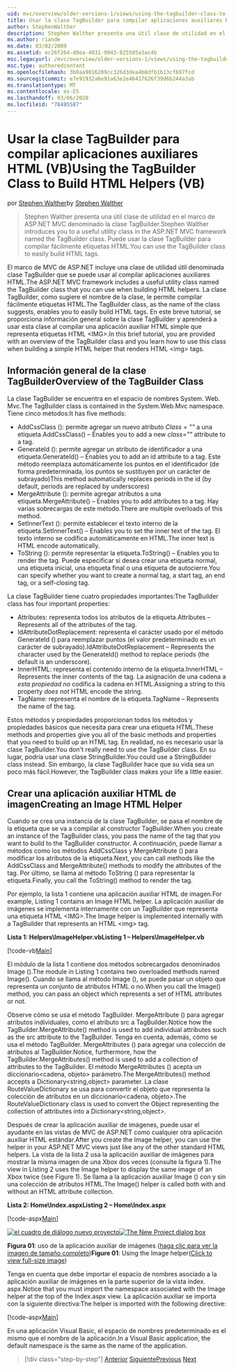 ```yaml
---
uid: mvc/overview/older-versions-1/views/using-the-tagbuilder-class-to-build-html-helpers-vb
title: Usar la clase TagBuilder para compilar aplicaciones auxiliares HTML (VB) | Microsoft Docs
author: StephenWalther
description: Stephen Walther presenta una útil clase de utilidad en el marco de ASP.NET MVC denominado la clase TagBuilder. Puede usar la clase TagBuilder con facilidad...
ms.author: riande
ms.date: 03/02/2009
ms.assetid: ec26f264-d0ea-4031-9943-825505a3ac4b
msc.legacyurl: /mvc/overview/older-versions-1/views/using-the-tagbuilder-class-to-build-html-helpers-vb
msc.type: authoredcontent
ms.openlocfilehash: 3b0aa9816209cc326d3dea4b8dfb1b13cf697fcd
ms.sourcegitcommit: e7e91932a6e91a63e2e46417626f39d6b244a3ab
ms.translationtype: MT
ms.contentlocale: es-ES
ms.lasthandoff: 03/06/2020
ms.locfileid: "78485587"
---
```

# <a name="using-the-tagbuilder-class-to-build-html-helpers-vb"></a><span data-ttu-id="0ae2f-104">Usar la clase TagBuilder para compilar aplicaciones auxiliares HTML (VB)</span><span class="sxs-lookup"><span data-stu-id="0ae2f-104">Using the TagBuilder Class to Build HTML Helpers (VB)</span></span>

<span data-ttu-id="0ae2f-105">por [Stephen Walther](https://github.com/StephenWalther)</span><span class="sxs-lookup"><span data-stu-id="0ae2f-105">by [Stephen Walther](https://github.com/StephenWalther)</span></span>

> <span data-ttu-id="0ae2f-106">Stephen Walther presenta una útil clase de utilidad en el marco de ASP.NET MVC denominado la clase TagBuilder.</span><span class="sxs-lookup"><span data-stu-id="0ae2f-106">Stephen Walther introduces you to a useful utility class in the ASP.NET MVC framework named the TagBuilder class.</span></span> <span data-ttu-id="0ae2f-107">Puede usar la clase TagBuilder para compilar fácilmente etiquetas HTML.</span><span class="sxs-lookup"><span data-stu-id="0ae2f-107">You can use the TagBuilder class to easily build HTML tags.</span></span>

<span data-ttu-id="0ae2f-108">El marco de MVC de ASP.NET incluye una clase de utilidad útil denominada clase TagBuilder que se puede usar al compilar aplicaciones auxiliares HTML.</span><span class="sxs-lookup"><span data-stu-id="0ae2f-108">The ASP.NET MVC framework includes a useful utility class named the TagBuilder class that you can use when building HTML helpers.</span></span> <span data-ttu-id="0ae2f-109">La clase TagBuilder, como sugiere el nombre de la clase, le permite compilar fácilmente etiquetas HTML.</span><span class="sxs-lookup"><span data-stu-id="0ae2f-109">The TagBuilder class, as the name of the class suggests, enables you to easily build HTML tags.</span></span> <span data-ttu-id="0ae2f-110">En este breve tutorial, se proporciona información general sobre la clase TagBuilder y aprenderá a usar esta clase al compilar una aplicación auxiliar HTML simple que representa etiquetas HTML &lt;IMG&gt;.</span><span class="sxs-lookup"><span data-stu-id="0ae2f-110">In this brief tutorial, you are provided with an overview of the TagBuilder class and you learn how to use this class when building a simple HTML helper that renders HTML &lt;img&gt; tags.</span></span>

## <a name="overview-of-the-tagbuilder-class"></a><span data-ttu-id="0ae2f-111">Información general de la clase TagBuilder</span><span class="sxs-lookup"><span data-stu-id="0ae2f-111">Overview of the TagBuilder Class</span></span>

<span data-ttu-id="0ae2f-112">La clase TagBuilder se encuentra en el espacio de nombres System. Web. Mvc.</span><span class="sxs-lookup"><span data-stu-id="0ae2f-112">The TagBuilder class is contained in the System.Web.Mvc namespace.</span></span> <span data-ttu-id="0ae2f-113">Tiene cinco métodos:</span><span class="sxs-lookup"><span data-stu-id="0ae2f-113">It has five methods:</span></span>

- <span data-ttu-id="0ae2f-114">AddCssClass (): permite agregar un nuevo atributo *Class = ""* a una etiqueta.</span><span class="sxs-lookup"><span data-stu-id="0ae2f-114">AddCssClass() – Enables you to add a new *class=""* attribute to a tag.</span></span>
- <span data-ttu-id="0ae2f-115">GenerateId (): permite agregar un atributo de identificador a una etiqueta.</span><span class="sxs-lookup"><span data-stu-id="0ae2f-115">GenerateId() – Enables you to add an id attribute to a tag.</span></span> <span data-ttu-id="0ae2f-116">Este método reemplaza automáticamente los puntos en el identificador (de forma predeterminada, los puntos se sustituyen por un carácter de subrayado)</span><span class="sxs-lookup"><span data-stu-id="0ae2f-116">This method automatically replaces periods in the id (by default, periods are replaced by underscores)</span></span>
- <span data-ttu-id="0ae2f-117">MergeAttribute (): permite agregar atributos a una etiqueta.</span><span class="sxs-lookup"><span data-stu-id="0ae2f-117">MergeAttribute() – Enables you to add attributes to a tag.</span></span> <span data-ttu-id="0ae2f-118">Hay varias sobrecargas de este método.</span><span class="sxs-lookup"><span data-stu-id="0ae2f-118">There are multiple overloads of this method.</span></span>
- <span data-ttu-id="0ae2f-119">SetInnerText (): permite establecer el texto interno de la etiqueta.</span><span class="sxs-lookup"><span data-stu-id="0ae2f-119">SetInnerText() – Enables you to set the inner text of the tag.</span></span> <span data-ttu-id="0ae2f-120">El texto interno se codifica automáticamente en HTML.</span><span class="sxs-lookup"><span data-stu-id="0ae2f-120">The inner text is HTML encode automatically.</span></span>
- <span data-ttu-id="0ae2f-121">ToString (): permite representar la etiqueta.</span><span class="sxs-lookup"><span data-stu-id="0ae2f-121">ToString() – Enables you to render the tag.</span></span> <span data-ttu-id="0ae2f-122">Puede especificar si desea crear una etiqueta normal, una etiqueta inicial, una etiqueta final o una etiqueta de autocierre.</span><span class="sxs-lookup"><span data-stu-id="0ae2f-122">You can specify whether you want to create a normal tag, a start tag, an end tag, or a self-closing tag.</span></span>

<span data-ttu-id="0ae2f-123">La clase TagBuilder tiene cuatro propiedades importantes:</span><span class="sxs-lookup"><span data-stu-id="0ae2f-123">The TagBuilder class has four important properties:</span></span>

- <span data-ttu-id="0ae2f-124">Attributes: representa todos los atributos de la etiqueta.</span><span class="sxs-lookup"><span data-stu-id="0ae2f-124">Attributes – Represents all of the attributes of the tag.</span></span>
- <span data-ttu-id="0ae2f-125">IdAttributeDotReplacement: representa el carácter usado por el método GenerateId () para reemplazar puntos (el valor predeterminado es un carácter de subrayado).</span><span class="sxs-lookup"><span data-stu-id="0ae2f-125">IdAttributeDotReplacement – Represents the character used by the GenerateId() method to replace periods (the default is an underscore).</span></span>
- <span data-ttu-id="0ae2f-126">InnerHTML: representa el contenido interno de la etiqueta.</span><span class="sxs-lookup"><span data-stu-id="0ae2f-126">InnerHTML – Represents the inner contents of the tag.</span></span> <span data-ttu-id="0ae2f-127">La asignación de una cadena a *esta propiedad no* codifica la cadena en HTML.</span><span class="sxs-lookup"><span data-stu-id="0ae2f-127">Assigning a string to this property *does not* HTML encode the string.</span></span>
- <span data-ttu-id="0ae2f-128">TagName: representa el nombre de la etiqueta.</span><span class="sxs-lookup"><span data-stu-id="0ae2f-128">TagName – Represents the name of the tag.</span></span>

<span data-ttu-id="0ae2f-129">Estos métodos y propiedades proporcionan todos los métodos y propiedades básicos que necesita para crear una etiqueta HTML.</span><span class="sxs-lookup"><span data-stu-id="0ae2f-129">These methods and properties give you all of the basic methods and properties that you need to build up an HTML tag.</span></span> <span data-ttu-id="0ae2f-130">En realidad, no es necesario usar la clase TagBuilder.</span><span class="sxs-lookup"><span data-stu-id="0ae2f-130">You don't really need to use the TagBuilder class.</span></span> <span data-ttu-id="0ae2f-131">En su lugar, podría usar una clase StringBuilder.</span><span class="sxs-lookup"><span data-stu-id="0ae2f-131">You could use a StringBuilder class instead.</span></span> <span data-ttu-id="0ae2f-132">Sin embargo, la clase TagBuilder hace que su vida sea un poco más fácil.</span><span class="sxs-lookup"><span data-stu-id="0ae2f-132">However, the TagBuilder class makes your life a little easier.</span></span>

## <a name="creating-an-image-html-helper"></a><span data-ttu-id="0ae2f-133">Crear una aplicación auxiliar HTML de imagen</span><span class="sxs-lookup"><span data-stu-id="0ae2f-133">Creating an Image HTML Helper</span></span>

<span data-ttu-id="0ae2f-134">Cuando se crea una instancia de la clase TagBuilder, se pasa el nombre de la etiqueta que se va a compilar al constructor TagBuilder.</span><span class="sxs-lookup"><span data-stu-id="0ae2f-134">When you create an instance of the TagBuilder class, you pass the name of the tag that you want to build to the TagBuilder constructor.</span></span> <span data-ttu-id="0ae2f-135">A continuación, puede llamar a métodos como los métodos AddCssClass y MergeAttribute () para modificar los atributos de la etiqueta.</span><span class="sxs-lookup"><span data-stu-id="0ae2f-135">Next, you can call methods like the AddCssClass and MergeAttribute() methods to modify the attributes of the tag.</span></span> <span data-ttu-id="0ae2f-136">Por último, se llama al método ToString () para representar la etiqueta.</span><span class="sxs-lookup"><span data-stu-id="0ae2f-136">Finally, you call the ToString() method to render the tag.</span></span>

<span data-ttu-id="0ae2f-137">Por ejemplo, la lista 1 contiene una aplicación auxiliar HTML de imagen.</span><span class="sxs-lookup"><span data-stu-id="0ae2f-137">For example, Listing 1 contains an Image HTML helper.</span></span> <span data-ttu-id="0ae2f-138">La aplicación auxiliar de imágenes se implementa internamente con un TagBuilder que representa una etiqueta HTML &lt;IMG&gt;.</span><span class="sxs-lookup"><span data-stu-id="0ae2f-138">The Image helper is implemented internally with a TagBuilder that represents an HTML &lt;img&gt; tag.</span></span>

<span data-ttu-id="0ae2f-139">**Lista 1: Helpers\ImageHelper.vb**</span><span class="sxs-lookup"><span data-stu-id="0ae2f-139">**Listing 1 – Helpers\ImageHelper.vb**</span></span>

[!code-vb[Main](using-the-tagbuilder-class-to-build-html-helpers-vb/samples/sample1.vb)]

<span data-ttu-id="0ae2f-140">El módulo de la lista 1 contiene dos métodos sobrecargados denominados Image ().</span><span class="sxs-lookup"><span data-stu-id="0ae2f-140">The module in Listing 1 contains two overloaded methods named Image().</span></span> <span data-ttu-id="0ae2f-141">Cuando se llama al método Image (), se puede pasar un objeto que representa un conjunto de atributos HTML o no.</span><span class="sxs-lookup"><span data-stu-id="0ae2f-141">When you call the Image() method, you can pass an object which represents a set of HTML attributes or not.</span></span>

<span data-ttu-id="0ae2f-142">Observe cómo se usa el método TagBuilder. MergeAttribute () para agregar atributos individuales, como el atributo src a TagBuilder.</span><span class="sxs-lookup"><span data-stu-id="0ae2f-142">Notice how the TagBuilder.MergeAttribute() method is used to add individual attributes such as the src attribute to the TagBuilder.</span></span> <span data-ttu-id="0ae2f-143">Tenga en cuenta, además, cómo se usa el método TagBuilder. MergeAttributes () para agregar una colección de atributos al TagBuilder.</span><span class="sxs-lookup"><span data-stu-id="0ae2f-143">Notice, furthermore, how the TagBuilder.MergeAttributes() method is used to add a collection of attributes to the TagBuilder.</span></span> <span data-ttu-id="0ae2f-144">El método MergeAttributes () acepta un diccionario&lt;cadena, objeto&gt; parámetro.</span><span class="sxs-lookup"><span data-stu-id="0ae2f-144">The MergeAttributes() method accepts a Dictionary&lt;string,object&gt; parameter.</span></span> <span data-ttu-id="0ae2f-145">La clase RouteValueDictionary se usa para convertir el objeto que representa la colección de atributos en un diccionario&lt;cadena, objeto&gt;.</span><span class="sxs-lookup"><span data-stu-id="0ae2f-145">The RouteValueDictionary class is used to convert the Object representing the collection of attributes into a Dictionary&lt;string,object&gt;.</span></span>

<span data-ttu-id="0ae2f-146">Después de crear la aplicación auxiliar de imágenes, puede usar el ayudante en las vistas de MVC de ASP.NET como cualquier otra aplicación auxiliar HTML estándar.</span><span class="sxs-lookup"><span data-stu-id="0ae2f-146">After you create the Image helper, you can use the helper in your ASP.NET MVC views just like any of the other standard HTML helpers.</span></span> <span data-ttu-id="0ae2f-147">La vista de la lista 2 usa la aplicación auxiliar de imágenes para mostrar la misma imagen de una Xbox dos veces (consulte la figura 1).</span><span class="sxs-lookup"><span data-stu-id="0ae2f-147">The view in Listing 2 uses the Image helper to display the same image of an Xbox twice (see Figure 1).</span></span> <span data-ttu-id="0ae2f-148">Se llama a la aplicación auxiliar Image () con y sin una colección de atributos HTML.</span><span class="sxs-lookup"><span data-stu-id="0ae2f-148">The Image() helper is called both with and without an HTML attribute collection.</span></span>

<span data-ttu-id="0ae2f-149">**Lista 2: Home\Index.aspx**</span><span class="sxs-lookup"><span data-stu-id="0ae2f-149">**Listing 2 – Home\Index.aspx**</span></span>

[!code-aspx[Main](using-the-tagbuilder-class-to-build-html-helpers-vb/samples/sample2.aspx)]

<span data-ttu-id="0ae2f-150">[![el cuadro de diálogo nuevo proyecto](using-the-tagbuilder-class-to-build-html-helpers-vb/_static/image1.jpg)](using-the-tagbuilder-class-to-build-html-helpers-vb/_static/image1.png)</span><span class="sxs-lookup"><span data-stu-id="0ae2f-150">[![The New Project dialog box](using-the-tagbuilder-class-to-build-html-helpers-vb/_static/image1.jpg)](using-the-tagbuilder-class-to-build-html-helpers-vb/_static/image1.png)</span></span>

<span data-ttu-id="0ae2f-151">**Figura 01**: uso de la aplicación auxiliar de imágenes ([haga clic para ver la imagen de tamaño completo](using-the-tagbuilder-class-to-build-html-helpers-vb/_static/image2.png))</span><span class="sxs-lookup"><span data-stu-id="0ae2f-151">**Figure 01**: Using the Image helper([Click to view full-size image](using-the-tagbuilder-class-to-build-html-helpers-vb/_static/image2.png))</span></span>

<span data-ttu-id="0ae2f-152">Tenga en cuenta que debe importar el espacio de nombres asociado a la aplicación auxiliar de imágenes en la parte superior de la vista index. aspx.</span><span class="sxs-lookup"><span data-stu-id="0ae2f-152">Notice that you must import the namespace associated with the Image helper at the top of the Index.aspx view.</span></span> <span data-ttu-id="0ae2f-153">La aplicación auxiliar se importa con la siguiente directiva:</span><span class="sxs-lookup"><span data-stu-id="0ae2f-153">The helper is imported with the following directive:</span></span>

[!code-aspx[Main](using-the-tagbuilder-class-to-build-html-helpers-vb/samples/sample3.aspx)]

<span data-ttu-id="0ae2f-154">En una aplicación Visual Basic, el espacio de nombres predeterminado es el mismo que el nombre de la aplicación.</span><span class="sxs-lookup"><span data-stu-id="0ae2f-154">In a Visual Basic application, the default namespace is the same as the name of the application.</span></span>

> [!div class="step-by-step"]
> <span data-ttu-id="0ae2f-155">[Anterior](creating-custom-html-helpers-vb.md)
> [Siguiente](creating-page-layouts-with-view-master-pages-vb.md)</span><span class="sxs-lookup"><span data-stu-id="0ae2f-155">[Previous](creating-custom-html-helpers-vb.md)
[Next](creating-page-layouts-with-view-master-pages-vb.md)</span></span>
